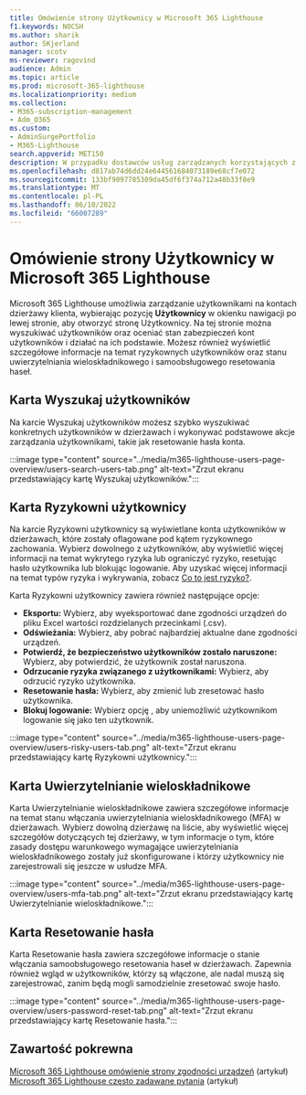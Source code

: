 ```yaml
---
title: Omówienie strony Użytkownicy w Microsoft 365 Lighthouse
f1.keywords: NOCSH
ms.author: sharik
author: SKjerland
manager: scotv
ms-reviewer: ragovind
audience: Admin
ms.topic: article
ms.prod: microsoft-365-lighthouse
ms.localizationpriority: medium
ms.collection:
- M365-subscription-management
- Adm_O365
ms.custom:
- AdminSurgePortfolio
- M365-Lighthouse
search.appverid: MET150
description: W przypadku dostawców usług zarządzanych korzystających z Microsoft 365 Lighthouse zapoznaj się ze stroną Użytkownicy.
ms.openlocfilehash: d817ab74d6dd24e644561684073189e68cf7e072
ms.sourcegitcommit: 133bf9097785309da45df6f374a712a48b33f8e9
ms.translationtype: MT
ms.contentlocale: pl-PL
ms.lasthandoff: 06/10/2022
ms.locfileid: "66007289"
---
```

# <a name="overview-of-the-users-page-in-microsoft-365-lighthouse"></a>Omówienie strony Użytkownicy w Microsoft 365 Lighthouse 

Microsoft 365 Lighthouse umożliwia zarządzanie użytkownikami na kontach dzierżawy klienta, wybierając pozycję **Użytkownicy** w okienku nawigacji po lewej stronie, aby otworzyć stronę Użytkownicy. Na tej stronie można wyszukiwać użytkowników oraz oceniać stan zabezpieczeń kont użytkowników i działać na ich podstawie. Możesz również wyświetlić szczegółowe informacje na temat ryzykownych użytkowników oraz stanu uwierzytelniania wieloskładnikowego i samoobsługowego resetowania haseł.  
  
## <a name="search-users-tab"></a>Karta Wyszukaj użytkowników  
  
Na karcie Wyszukaj użytkowników możesz szybko wyszukiwać konkretnych użytkowników w dzierżawach i wykonywać podstawowe akcje zarządzania użytkownikami, takie jak resetowanie hasła konta.

:::image type="content" source="../media/m365-lighthouse-users-page-overview/users-search-users-tab.png" alt-text="Zrzut ekranu przedstawiający kartę Wyszukaj użytkowników.":::

## <a name="risky-users-tab"></a>Karta Ryzykowni użytkownicy

Na karcie Ryzykowni użytkownicy są wyświetlane konta użytkowników w dzierżawach, które zostały oflagowane pod kątem ryzykownego zachowania. Wybierz dowolnego z użytkowników, aby wyświetlić więcej informacji na temat wykrytego ryzyka lub ograniczyć ryzyko, resetując hasło użytkownika lub blokując logowanie. Aby uzyskać więcej informacji na temat typów ryzyka i wykrywania, zobacz [Co to jest ryzyko?](/azure/active-directory/identity-protection/concept-identity-protection-risks).

Karta Ryzykowni użytkownicy zawiera również następujące opcje:
- **Eksportu:** Wybierz, aby wyeksportować dane zgodności urządzeń do pliku Excel wartości rozdzielanych przecinkami (.csv).
- **Odświeżania:** Wybierz, aby pobrać najbardziej aktualne dane zgodności urządzeń.
- **Potwierdź, że bezpieczeństwo użytkowników zostało naruszone:** Wybierz, aby potwierdzić, że użytkownik został naruszona.
- **Odrzucanie ryzyka związanego z użytkownikami:** Wybierz, aby odrzucić ryzyko użytkownika.  
- **Resetowanie hasła:** Wybierz, aby zmienić lub zresetować hasło użytkownika.
- **Blokuj logowanie:** Wybierz opcję , aby uniemożliwić użytkownikom logowanie się jako ten użytkownik.

:::image type="content" source="../media/m365-lighthouse-users-page-overview/users-risky-users-tab.png" alt-text="Zrzut ekranu przedstawiający kartę Ryzykowni użytkownicy.":::

## <a name="multifactor-authentication-tab"></a>Karta Uwierzytelnianie wieloskładnikowe

Karta Uwierzytelnianie wieloskładnikowe zawiera szczegółowe informacje na temat stanu włączania uwierzytelniania wieloskładnikowego (MFA) w dzierżawach. Wybierz dowolną dzierżawę na liście, aby wyświetlić więcej szczegółów dotyczących tej dzierżawy, w tym informacje o tym, które zasady dostępu warunkowego wymagające uwierzytelniania wieloskładnikowego zostały już skonfigurowane i którzy użytkownicy nie zarejestrowali się jeszcze w usłudze MFA.

:::image type="content" source="../media/m365-lighthouse-users-page-overview/users-mfa-tab.png" alt-text="Zrzut ekranu przedstawiający kartę Uwierzytelnianie wieloskładnikowe.":::

## <a name="password-reset-tab"></a>Karta Resetowanie hasła

Karta Resetowanie hasła zawiera szczegółowe informacje o stanie włączania samoobsługowego resetowania haseł w dzierżawach. Zapewnia również wgląd w użytkowników, którzy są włączone, ale nadal muszą się zarejestrować, zanim będą mogli samodzielnie zresetować swoje hasło.

:::image type="content" source="../media/m365-lighthouse-users-page-overview/users-password-reset-tab.png" alt-text="Zrzut ekranu przedstawiający kartę Resetowanie hasła.":::

## <a name="related-content"></a>Zawartość pokrewna

[Microsoft 365 Lighthouse omówienie strony zgodności urządzeń](m365-lighthouse-device-compliance-page-overview.md) (artykuł)\
[Microsoft 365 Lighthouse często zadawane pytania](m365-lighthouse-faq.yml) (artykuł)
